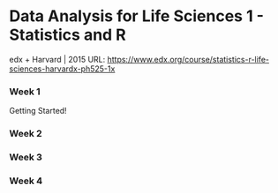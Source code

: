 # Data Analysis for Life Sciences 1 - Statistics and R


edx + Harvard | 2015
URL: https://www.edx.org/course/statistics-r-life-sciences-harvardx-ph525-1x

### Week 1
Getting Started!

### Week 2

### Week 3

### Week 4
